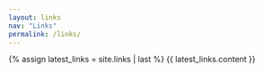 ```yaml
---
layout: links
nav: "Links"
permalink: /links/
---
```


{% assign latest_links = site.links | last %}
{{ latest_links.content }}
